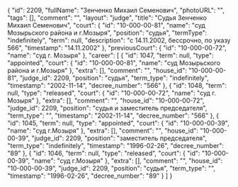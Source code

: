 {
    "id": 2209,
    "fullName": "Зенченко Михаил Семенович",
    "photoURL": "",
    "tags": [],
    "comment": "",
    "layout": "judge",
    "title": "Судья Зенченко Михаил Семенович",
    "court": {
        "id": "10-000-00-81",
        "name": "суд Мозырьского района и г.Мозыря",
        "position": "судья",
        "termType": "indefinitely",
        "term": null,
        "description": "c 14.11.2002, бессрочно, по указу 566",
        "timestamp": "14.11.2002"
    },
    "previousCourt": {
        "id": "10-000-00-72",
        "name": "суд г. Мозыря"
    },
    "career": [
        {
            "id": 1047,
            "term": null,
            "type": "appointed",
            "court": {
                "id": "10-000-00-81",
                "name": "суд Мозырьского района и г.Мозыря"
            },
            "extra": [],
            "comment": "",
            "house_id": "10-000-00-81",
            "judge_id": 2209,
            "position": "судья",
            "term_type": "indefinitely",
            "timestamp": "2002-11-14",
            "decree_number": "566"
        },
        {
            "id": 1048,
            "term": null,
            "type": "released",
            "court": {
                "id": "10-000-00-72",
                "name": "суд г. Мозыря"
            },
            "extra": [],
            "comment": "",
            "house_id": "10-000-00-72",
            "judge_id": 2209,
            "position": "судья и заместитель председателя",
            "term_type": "",
            "timestamp": "2002-11-14",
            "decree_number": "566"
        },
        {
            "id": 1045,
            "term": null,
            "type": "appointed",
            "court": {
                "id": "10-000-00-39",
                "name": "суд г.Мозыря"
            },
            "extra": [],
            "comment": "",
            "house_id": "10-000-00-39",
            "judge_id": 2209,
            "position": "заместитель председателя",
            "term_type": "indefinitely",
            "timestamp": "1996-02-26",
            "decree_number": "89"
        },
        {
            "id": 1046,
            "term": null,
            "type": "released",
            "court": {
                "id": "10-000-00-39",
                "name": "суд г.Мозыря"
            },
            "extra": [],
            "comment": "",
            "house_id": "10-000-00-39",
            "judge_id": 2209,
            "position": "судья",
            "term_type": "",
            "timestamp": "1996-02-26",
            "decree_number": "89"
        }
    ]
}